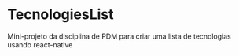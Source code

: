 # TecnologiesList
 Mini-projeto da disciplina de PDM para criar uma lista de tecnologias usando react-native
